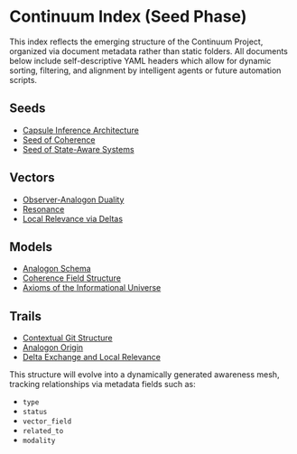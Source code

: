# Continuum Index (Seed Phase)

This index reflects the emerging structure of the Continuum Project, organized via document metadata rather than static folders. All documents below include self-descriptive YAML headers which allow for dynamic sorting, filtering, and alignment by intelligent agents or future automation scripts.

## Seeds
- [Capsule Inference Architecture](seeds/capsule_inference_architecture.md)
- [Seed of Coherence](seeds/seed_of_coherence.md)
- [Seed of State-Aware Systems](seeds/seed_of_state_aware_systems.md)

## Vectors
- [Observer-Analogon Duality](vectors/observer_analogon_duality.md)
- [Resonance](vectors/resonance.md)
- [Local Relevance via Deltas](vectors/local_relevance_via_deltas.md)

## Models
- [Analogon Schema](models/analogon_schema.md)
- [Coherence Field Structure](models/coherence_field_structure.md)
- [Axioms of the Informational Universe](models/axioms_informational_universe.md)
## Trails
- [Contextual Git Structure](trails/trail-001-contexutal_git_structure.md)
- [Analogon Origin](trails/trail-002-analogon_origin.md)
- [Delta Exchange and Local Relevance](trails/trail-003-delta_exchange_and_local_relevance.md)

This structure will evolve into a dynamically generated awareness mesh, tracking relationships via metadata fields such as:
- `type`
- `status`
- `vector_field`
- `related_to`
- `modality`
